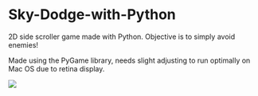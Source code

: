 # Sky-Dodge-with-Python
2D side scroller game made with Python. Objective is to simply avoid enemies!

Made using the PyGame library, needs slight adjusting to run optimally on Mac OS due to retina display.

<img alias="Preview" src="https://i.imgur.com/iukkxfn.png">
